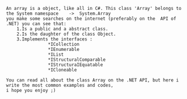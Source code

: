 	An array is a object, like all in C#. This class 'Array' belongs to the System namespace    ->  System.Array
	you make some searches on the internet (preferably on the  API of .NET) you can see that:
		1.Is a public and a abstract class.		
		2.Is the daughter of the class Object.
		3.Implements the interfaces :
                	*ICollection
                	*IEnumerable
                	*IList
                	*IStructuralComparable
                	*IStructuraIEquatable
                	*ICloneable
    
    You can read all about the class Array on the .NET API, but here i write the most common examples and codes,
    i hope you enjoy ;)